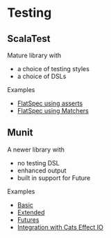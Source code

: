 # Testing

## ScalaTest

Mature library with
- a choice of testing styles
- a choice of DSLs

Examples

- [FlatSpec using asserts](/src/test/scala/syncs/testing/scalatest/ScalaTestFlatAssertsSpec.scala)
- [FlatSpec using Matchers](/src/test/scala/syncs/testing/scalatest/ScalaTestFlatAssertsSpec.scala)


## Munit

A newer library with
- no testing DSL
- enhanced output
- built in support for Future

Examples

- [Basic](/src/test/scala/syncs/testing/munit/MunitBasicExampleSpec.scala)
- [Extended](/src/test/scala/syncs/testing/munit/MunitExtendedExampleSpec.scala)
- [Futures](/src/test/scala/syncs/testing/munit/MunitFuturesExampleSpec.scala)
- [Integration with Cats Effect IO](/src/test/scala/syncs/testing/munit/MunitCatsEffectExampleSpec.scala)
